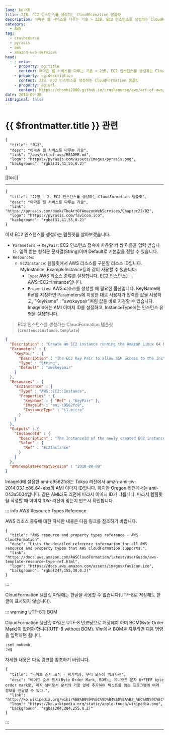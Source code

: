 ```yaml
---
lang: ko-KR
title: 22B. EC2 인스턴스를 생성하는 CloudFormation 템플릿
description: 아마존 웹 서비스를 다루는 기술 > 22B. EC2 인스턴스를 생성하는 CloudFormation 템플릿
category:
  - AWS
tag: 
  - crashcourse
  - pyrasis
  - aws 
  - amazon-web-services
head:
  - - meta:
    - property: og:title
      content: 아마존 웹 서비스를 다루는 기술 > 22B. EC2 인스턴스를 생성하는 CloudFormation 템플릿
    - property: og:description
      content: 22B. EC2 인스턴스를 생성하는 CloudFormation 템플릿
    - property: og:url
      content: https://chanhi2000.github.io/crashcourse/aws/art-of-aws/22B.html
date: 2014-09-30
isOriginal: false
---
```


# {{ $frontmatter.title }} 관련

```component VPCard
{
  "title": "목차",
  "desc": "아마존 웹 서비스를 다루는 기술",
  "link": "/aws/art-of-aws/README.md",
  "logo": "https://pyrasis.com/assets/images/pyrasis.png",
  "background": "rgba(31,41,55,0.2)"
}
```

[[toc]]

---

```component VPCard
{
  "title": "22장 - 2. EC2 인스턴스를 생성하는 CloudFormation 템플릿",
  "desc": "아마존 웹 서비스를 다루는 기술",
  "link": "https://pyrasis.com/book/TheArtOfAmazonWebServices/Chapter22/02",
  "logo": "https://pyrasis.com/favicon.ico",
  "background": "rgba(31,41,55,0.2)"
}
```

이제 EC2 인스턴스를 생성하는 템플릿을 알아보겠습니다.

- `Parameters` → `KeyPair`: EC2 인스턴스 접속에 사용할 키 쌍 이름을 입력 받습니다. 입력 받는 형식은 문자열(String)이며 Default로 기본값을 정할 수 있습니다.
- `Resources`:
  - `Ec2Instance`: 템플릿에서 AWS 리소스를 구분할 리소스 ID입니다. MyInstance, ExampleInstance등과 같이 사용할 수 있습니다.
    - `Type`: AWS 리소스 종류를 설정합니다. EC2 인스턴스는 AWS::EC2::Instance입니다.
    - `Properties`: AWS 리소스를 생성할 때 필요한 옵션입니다. KeyName에 Ref를 지정하면 Parameters에 지정한 대로 사용자가 입력한 값을 사용하고, "KeyName" : "awskeypair"처럼 값을 바로 지정할 수 있습니다. ImageId에는 AMI 이미지 ID를 설정하고, InstanceType에는 인스턴스 유형을 설정합니다.

> EC2 인스턴스를 생성하는 CloudFormation 템플릿(`createec2instance.template`)

```json
{
  "Description" : "Create an EC2 instance running the Amazon Linux 64 bit AMI.",
  "Parameters" : {
    "KeyPair" : {
      "Description" : "The EC2 Key Pair to allow SSH access to the instance",
      "Type" : "String",
      "Default" : "awskeypair"
    }
  },
  "Resources" : {
    "Ec2Instance" : {
      "Type" : "AWS::EC2::Instance",
      "Properties" : {
        "KeyName" : { "Ref" : "KeyPair" },
        "ImageId" : "ami-c9562fc8",
        "InstanceType" : "t1.micro"
      }
    }
  },
  "Outputs" : {
    "InstanceId" : {
      "Description" : "The InstanceId of the newly created EC2 instance",
      "Value" : {
        "Ref" : "Ec2Instance"
      }
    }
  },
  "AWSTemplateFormatVersion" : "2010-09-09"
}
```

ImageId에 설정한 ami-c9562fc8는 Tokyo 리전에서 amzn-ami-pv-2014.03.1.x86_64-ebs의 AMI 이미지 ID입니다. 하지만 Oregon 리전에서는 ami-043a5034입니다. 같은 AMI라도 리전에 따라서 이미지 ID가 다릅니다. 따라서 템플릿을 작성할 때 이미지 ID와 리전이 맞는지 반드시 확인합니다.

::: info AWS Resource Types Reference

AWS 리소스 종류에 대한 자세한 내용은 다음 링크를 참조하기 바랍니다.

```component VPCard
{
  "title": "AWS resource and property types reference - AWS CloudFormation",
  "desc": "Lists the detailed reference information for all AWS resource and property types that AWS CloudFormation supports.",
  "link": "https://docs.aws.amazon.com/AWSCloudFormation/latest/UserGuide/aws-template-resource-type-ref.html",
  "logo": "https://docs.aws.amazon.com/assets/images/favicon.ico",
  "background": "rgba(247,155,38,0.2)"
}
```

:::

CloudFormation 템플릿 파일에는 한글을 사용할 수 없습니다(UTF-8로 저장해도 한글이 표시되지 않습니다).

::: warning UTF-8과 BOM

CloudFormation 템플릿 파일은 UTF-8 인코딩으로 저장해야 하며 BOM(Byte Order Mark)이 없어야 합니다(UTF-8 without BOM).
Vim에서 BOM을 지우려면 다음 명령을 입력하면 됩니다.

```sh
:set nobomb
:wq
```

자세한 내용은 다음 링크를 참조하기 바랍니다.

```component VPCard
{
  "title": "바이트 순서 표식 - 위키백과, 우리 모두의 백과사전",
  "desc": "바이트 순서 표시(Byte Order Mark, BOM)는 유니코드 문자 U+FEFF byte order mark로, 매직 넘버로서 문서의 가장 앞에 추가하여 텍스트를 읽는 프로그램에 여러 정보를 전달할 수 있다.",
  "link": "http://ko.wikipedia.org/wiki/%EB%B0%94%EC%9D%B4%ED%8A%B8_%EC%88%9C%EC%84%9C_%ED%91%9C%EC%8B%9D",
  "logo": "https://ko.wikipedia.org/static/apple-touch/wikipedia.png",
  "background": "rgba(204,204,255,0.2)"
}
```

:::

---
